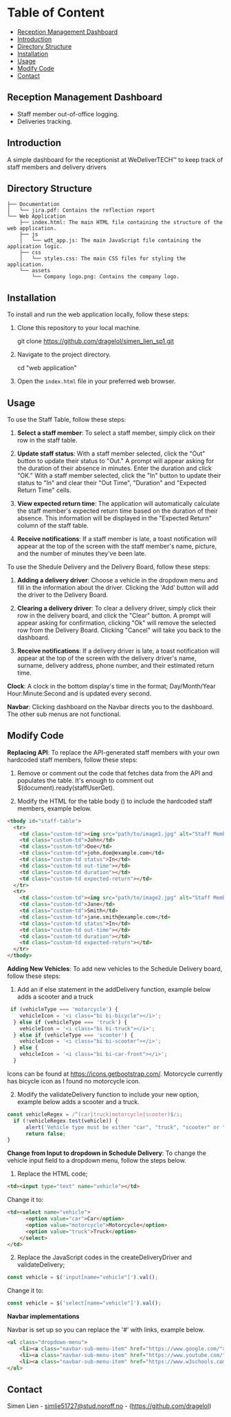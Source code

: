# Table of Content

* [Reception Management Dashboard](#Reception-Management-Dashboard)
* [Introduction](#introduction)
* [Directory Structure](#Directory-Structure)
* [Installation](#Installation)
* [Usage](#Usage)
* [Modify Code](#Modify-Code)
* [Contact](#Contact)

## Reception Management Dashboard

- Staff member out-of-office logging.
- Deliveries tracking.

## Introduction

A simple dashboard for the receptionist at WeDeliverTECH™ to keep track of staff members and delivery drivers

## Directory Structure

```
├── Documentation
│   └── jira.pdf: Contains the reflection report
└── Web Application
    ├── index.html: The main HTML file containing the structure of the web application.
    ├── js
    │   └── wdt_app.js: The main JavaScript file containing the application logic.
    ├── css
    │   └── styles.css: The main CSS files for styling the application.
    └── assets
        └── Company logo.png: Contains the company logo.
```

## Installation

To install and run the web application locally, follow these steps:

1. Clone this repository to your local machine.
    
    git clone https://github.com/dragelol/simen_lien_sp1.git
    

2. Navigate to the project directory.

    cd "web application"

3. Open the `index.html` file in your preferred web browser.


## Usage 

To use the Staff Table, follow these steps:

1. **Select a staff member**: To select a staff member, simply click on their row in the staff table.

2. **Update staff status**: With a staff member selected, click the "Out" button to update their status to "Out." A prompt will appear asking for the duration of their absence in minutes. Enter the duration and click "OK." With a staff member selected, click the "In" button to update their status to "In" and clear their "Out Time", "Duration" and "Expected Return Time" cells.

3. **View expected return time**: The application will automatically calculate the staff member's expected return time based on the duration of their absence. This information will be displayed in the "Expected Return" column of the staff table.

4. **Receive notifications**: If a staff member is late, a toast notification will appear at the top of the screen with the staff member's name, picture, and the number of minutes they've been late.

To use the Shedule Delivery and the Delivery Board, follow these steps:

1. **Adding a delivery driver**: Choose a vehicle in the dropdown menu and fill in the information about the driver. Clicking the 'Add' button will add the driver to the Delivery Board.

2. **Clearing a delivery driver**: To clear a delivery driver, simply click their row in the delivery board, and click the "Clear" button.  A prompt will appear asking for confirmation, clicking "Ok" will remove the selected row from the Delivery Board. Clicking "Cancel" will take you back to the dashboard.

3. **Receive notifications**: If a delivery driver is late, a toast notification will appear at the top of the screen with the delivery driver's name, surname, delivery address, phone number, and their estimated return time.

**Clock**: A clock in the bottom display's time in the format; Day/Month/Year Hour:Minute:Second and is updated every second.

**Navbar**: Clicking dashboard on the Navbar directs you to the dashboard. The other sub menus are not functional.

## Modify Code

**Replacing API**: To replace the API-generated staff members with your own hardcoded staff members, follow these steps:

1. Remove or comment out the code that fetches data from the API and populates the table. It's enough to comment out $(document).ready(staffUserGet).

2. Modify the HTML for the table body (<tbody id="staff-table">) to include the hardcoded staff members, example below.
```html
<tbody id="staff-table">
  <tr>
    <td class="custom-td"><img src="path/to/image1.jpg" alt="Staff Member 1"></td>
    <td class="custom-td">John</td>
    <td class="custom-td">Doe</td>
    <td class="custom-td">john.doe@example.com</td>
    <td class="custom-td status">In</td>
    <td class="custom-td out-time"></td>
    <td class="custom-td duration"></td>
    <td class="custom-td expected-return"></td>
  </tr>
  <tr>
    <td class="custom-td"><img src="path/to/image2.jpg" alt="Staff Member 2"></td>
    <td class="custom-td">Jane</td>
    <td class="custom-td">Smith</td>
    <td class="custom-td">jane.smith@example.com</td>
    <td class="custom-td status">In</td>
    <td class="custom-td out-time"></td>
    <td class="custom-td duration"></td>
    <td class="custom-td expected-return"></td>
  </tr>
</tbody>
```

**Adding New Vehicles**: To add new vehicles to the Schedule Delivery board, follow these steps:

1. Add an if else statement in the addDelivery function, example below adds a scooter and a truck
```javascript
 if (vehicleType === 'motorcycle') {
    vehicleIcon = '<i class="bi bi-bicycle"></i>';
  } else if (vehicleType === 'truck') {
    vehicleIcon = '<i class="bi bi-truck"></i>';
  } else if (vehicleType === 'scooter') {
    vehicleIcon = '<i class="bi bi-scooter"></i>';
  } else {
    vehicleIcon = '<i class="bi bi-car-front"></i>';
  }
 ```

Icons can be found at https://icons.getbootstrap.com/. Motorcycle currently has bicycle icon as I found no motorcycle icon.

2. Modify the validateDelivery function to include your new option, example below adds a scooter and a truck.
```javascript
const vehicleRegex = /^(car|truck|motorcycle|scooter)$/i;
  if (!vehicleRegex.test(vehicle)) {
      alert('Vehicle type must be either "car", "truck", "scooter" or "motorcycle".');
      return false;
}
```
**Change from Input to dropdown in Schedule Delivery**: To change the vehicle input field to a dropdown menu, follow the steps below.

1. Replace the HTML code;
```html
<td><input type="text" name="vehicle"></td>
```

Change it to:
```html
<td><select name="vehicle">
      <option value="car">Car</option>
      <option value="motorcycle">Motorcycle</option>
      <option value="truck">Truck</option>
    </select>
</td>
```

2. Replace the JavaScript codes in the createDeliveryDriver and validateDelivery;
```js
const vehicle = $('input[name="vehicle"]').val();
```
Change it to:
```javascript
const vehicle = $('select[name="vehicle"]').val();
```
**Navbar implementations**

Navbar is set up so you can replace the '#' with links, example below.
```html
<ul class="dropdown-menu">
    <li><a class="navbar-sub-menu-item" href="https://www.google.com/">Search</a></li>
    <li><a class="navbar-sub-menu-item" href="https://www.youtube.com/">Add</a></li>
    <li><a class="navbar-sub-menu-item" href="https://www.w3schools.com/">Remove</a></li>
</ul>
```
## Contact

Simen Lien - simlie51727@stud.noroff.no - (https://github.com/dragelol)
